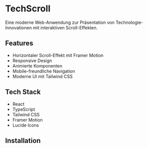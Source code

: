 # TechScroll

Eine moderne Web-Anwendung zur Präsentation von Technologie-Innovationen mit interaktiven Scroll-Effekten.

## Features

- Horizontaler Scroll-Effekt mit Framer Motion
- Responsive Design
- Animierte Komponenten
- Mobile-freundliche Navigation
- Moderne UI mit Tailwind CSS

## Tech Stack

- React
- TypeScript
- Tailwind CSS
- Framer Motion
- Lucide Icons

## Installation 